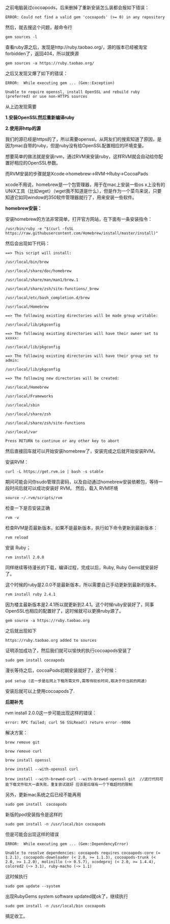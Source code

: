 之前电脑装过cocoapods，后来删掉了重新安装怎么装都会报如下错误：
```
ERROR: Could not find a valid gem 'cocoapods' (>= 0) in any repository
```
然后，就去搜这个问题，敲命令行
```
gem sources -l
```
查看ruby源之后，发现是http://ruby.taobao.org/，源的版本已经被淘宝forbidden了，返回404，所以就换源
```
gem sources -a https://ruby.taobao.org/
```
之后又发现又爆了如下的错误：
```
ERROR:  While executing gem ... (Gem::Exception)

Unable to require openssl, install OpenSSL and rebuild ruby (preferred) or use non-HTTPS sources
```
从上边发现需要

**1.安装OpenSSL然后重新编译ruby**

**2.使用非http的源**

我们的源已经是https的了，所以需要openssl。从网友们的搜索知道了原因，是因为mac自带的ruby，但是ruby没有给OpenSSL配置相应的环境变量。

想要简单的做法就是安装rvm，通过RVM来安装ruby，这样RVM就会自动给你配置好相应的OpenSSL参数。

而RVM安装的步骤就是Xcode->homebrew->RVM->Ruby->CocoaPads

xcode不用说，homebrew是一个包管理器，用于在mac上安装一些os x上没有的UNiX工具（比如wget）（wget我不知道是什么），但是作为一个菜鸟来说，只要知道它如同window的350软件管理器就行了，用来安装一些软件。

**homebrew安装：**

安装homebrew的方法非常简单，打开官方网站，在下面有一条安装指令：
```
/usr/bin/ruby -e "$(curl -fsSL https://raw.githubusercontent.com/Homebrew/install/master/install)"
```
然后会出现如下代码：
```
==> This script will install:

/usr/local/bin/brew

/usr/local/share/doc/homebrew

/usr/local/share/man/man1/brew.1

/usr/local/share/zsh/site-functions/_brew

/usr/local/etc/bash_completion.d/brew

/usr/local/Homebrew

==> The following existing directories will be made group writable:

/usr/local/lib/pkgconfig

==> The following existing directories will have their owner set to xxxxx:

/usr/local/lib/pkgconfig

==> The following existing directories will have their group set to admin:

/usr/local/lib/pkgconfig

==> The following new directories will be created:

/usr/local/Homebrew

/usr/local/Frameworks

/usr/local/sbin

/usr/local/share/zsh

/usr/local/share/zsh/site-functions

/usr/local/var

Press RETURN to continue or any other key to abort
```
然后直接回车就可以开始安装homebrew了，安装完成之后就开始安装RVM。

安装RVM：
```
curl -L https://get.rvm.io | bash -s stable
```
期间可能会问你sudo管理员密码，以及自动通过homebrew安装依赖包，等待一段时间后就可以成功安装好 RVM。 然后，载入 RVM环境
```
source ~/.rvm/scripts/rvm
```
检查一下是否安装正确
```
rvm -v
```
检查RVM是否最新版本，如果不是最新版本，执行如下命令更新到最新版本：
```
rvm reload
```
安装 Ruby；
```
rvm install 2.0.0
```
同样继续等待漫长的下载，编译过程，完成以后，Ruby, Ruby Gems就安装好了。

这个时候的ruby是2.0.0不是最新版本，所以需要自己手动更新到最新的版本。
```
rvm install ruby 2.4.1
```
因为楼主最新版本是2.4.1所以就更新到2.4.1。这个时候ruby安装好了，同事OpenSSL也相应的配置好了，这时候就可以更换ruby源了。
```
gem source -a https://ruby.taobao.org
```
之后就出现如下
```
https://ruby.taobao.org added to sources
```
证明添加成功了，然后我们就可以愉快的执行cocoapods安装了
```
sudo gem install cocoapods
```
漫长等待之后，cocoaPods初期安装就好了，这个时候：
```
pod setup (这一步是在网上下载所需文件,需等待较长时间,取决于你当前的网速)
```
安装后就可以上使用cocoapods了.

**后期补充**

rvm install 2.0.0这一步可能出现这样的错误：
```
error: RPC failed; curl 56 SSLRead() return error -9806
```
解决方案：
```
brew remove git

brew remove curl

brew install openssl

brew install --with-openssl curl

brew install --with-brewed-curl --with-brewed-openssl git  //这行代码可能下载文件较大一直失败，重复尝试就好 应该是后端有一个下载超时的限制
```

另外，更新mac系统之后已经不能再用
```
sudo gem install  cocoapods
```
新版的pod安装指令是这样的
```
sudo gem install -n /usr/local/bin cocoapods
```
但是可能会出现这样的错误
```
ERROR:  While executing gem ... (Gem::DependencyError)

Unable to resolve dependencies: cocoapods requires cocoapods-core (= 1.2.1), cocoapods-downloader (< 2.0, >= 1.1.3), cocoapods-trunk (< 2.0, >= 1.2.0), molinillo (~> 0.5.7), xcodeproj (< 2.0, >= 1.4.4), colored2 (~> 3.1), ruby-macho (~> 1.1)
```
这时候执行
```
sudo gem update --system
```
出现RubyGems system software updated就ok了，继续执行
```
sudo gem install -n /usr/local/bin cocoapods  
```
搞定收工。